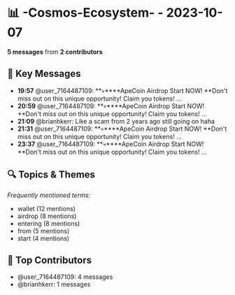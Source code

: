 # 📊 -Cosmos-Ecosystem- - 2023-10-07
**5 messages** from **2 contributors**

## 💬 Key Messages
- **19:57** @user_7164487109: **💀****ApeCоin Airdrop Start NОW!
**Don't miss out on this unique оpportunity!
Сlaim you tokеns!
...
- **20:59** @user_7164487109: **💀****ApeCоin Airdrop Start NОW!
**Don't miss out on this unique оpportunity!
Сlaim you tokеns!
...
- **21:09** @brianhkerr: Like a scam from 2 years ago still going on haha
- **21:31** @user_7164487109: **💀****ApeCоin Airdrop Start NОW!
**Don't miss out on this unique оpportunity!
Сlaim you tokеns!
...
- **23:37** @user_7164487109: **💀****ApeCоin Airdrop Start NОW!
**Don't miss out on this unique оpportunity!
Сlaim you tokеns!
...

## 🔍 Topics & Themes
*Frequently mentioned terms:*
- wallet (12 mentions)
- airdrop (8 mentions)
- entering (8 mentions)
- from (5 mentions)
- start (4 mentions)

## 👥 Top Contributors
- @user_7164487109: 4 messages
- @brianhkerr: 1 messages